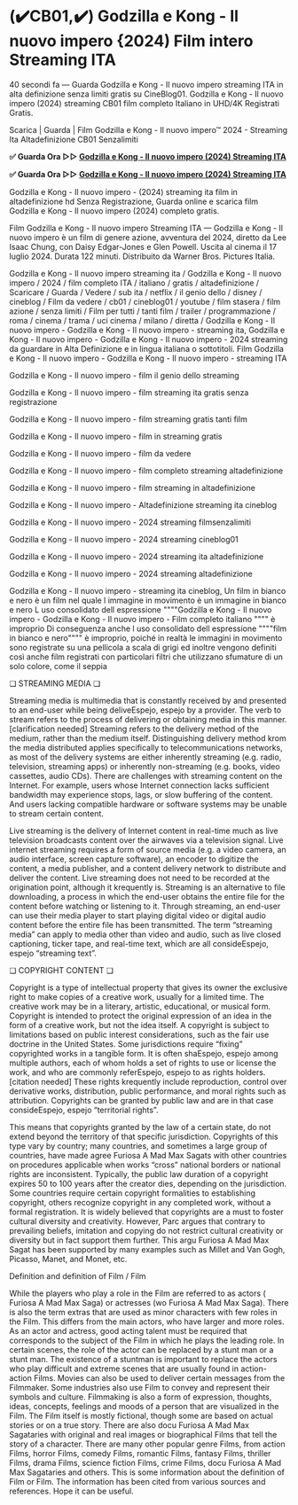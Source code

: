 # (✔️CB01,✔️) Godzilla e Kong - Il nuovo impero {2024) Film intero Streaming ITA

40 secondi fa — Guarda Godzilla e Kong - Il nuovo impero streaming ITA in alta definizione senza limiti gratis su CineBlog01. Godzilla e Kong - Il nuovo impero (2024) streaming CB01 film completo Italiano in UHD/4K Registrati Gratis.

Scarica | Guarda | Film Godzilla e Kong - Il nuovo impero™ 2024 - Streaming Ita Altadefinizione CB01 Senzalimiti

**✅ Guarda Ora ▷▷ [Godzilla e Kong - Il nuovo impero (2024) Streaming ITA](https://is.gd/OVK971)** 

**✅ Guarda Ora ▷▷ [Godzilla e Kong - Il nuovo impero (2024) Streaming ITA](https://is.gd/OVK971)** 

Godzilla e Kong - Il nuovo impero - (2024) streaming ita film in altadefinizione hd Senza Registrazione, Guarda online e scarica film Godzilla e Kong - Il nuovo impero (2024) completo gratis.

Film Godzilla e Kong - Il nuovo impero Streaming ITA — Godzilla e Kong - Il nuovo impero è un film di genere azione, avventura del 2024, diretto da Lee Isaac Chung, con Daisy Edgar-Jones e Glen Powell. Uscita al cinema il 17 luglio 2024. Durata 122 minuti. Distribuito da Warner Bros. Pictures Italia.

Godzilla e Kong - Il nuovo impero streaming ita / Godzilla e Kong - Il nuovo impero / 2024 / film completo ITA / italiano / gratis / altadefinizione / Scaricare / Guarda / Vedere / sub ita / netflix / il genio dello / disney / cineblog / Film da vedere / cb01 / cineblog01 / youtube / film stasera / film azione / senza limiti / Film per tutti / tanti film / trailer / programmazione / roma / cinema / trama / uci cinema / milano / diretta / Godzilla e Kong - Il nuovo impero - Godzilla e Kong - Il nuovo impero - streaming ita, Godzilla e Kong - Il nuovo impero - Godzilla e Kong - Il nuovo impero - 2024 streaming da guardare in Alta Definizione e in lingua italiana o sottotitoli. Film Godzilla e Kong - Il nuovo impero - Godzilla e Kong - Il nuovo impero - streaming ITA

Godzilla e Kong - Il nuovo impero - film il genio dello streaming

Godzilla e Kong - Il nuovo impero - film streaming ita gratis senza registrazione

Godzilla e Kong - Il nuovo impero - film streaming gratis tanti film

Godzilla e Kong - Il nuovo impero - film in streaming gratis

Godzilla e Kong - Il nuovo impero - film da vedere

Godzilla e Kong - Il nuovo impero - film completo streaming altadefinizione

Godzilla e Kong - Il nuovo impero - film streaming in altadefinizione

Godzilla e Kong - Il nuovo impero - Altadefinizione streaming ita cineblog

Godzilla e Kong - Il nuovo impero - 2024 streaming filmsenzalimiti

Godzilla e Kong - Il nuovo impero - 2024 streaming cineblog01

Godzilla e Kong - Il nuovo impero - 2024 streaming ita altadefinizione

Godzilla e Kong - Il nuovo impero - 2024 streaming altadefinizione

Godzilla e Kong - Il nuovo impero - streaming ita cineblog, Un film in bianco e nero è un film nel quale l immagine in movimento è un immagine in bianco e nero L uso consolidato dell espressione """"Godzilla e Kong - Il nuovo impero - Godzilla e Kong - Il nuovo impero - Film completo italiano """" è improprio Di conseguenza anche l uso consolidato dell espressione """"film in bianco e nero"""" è improprio, poiché in realtà le immagini in movimento sono registrate su una pellicola a scala di grigi ed inoltre vengono definiti così anche film registrati con particolari filtri che utilizzano sfumature di un solo colore, come il seppia

❏ STREAMING MEDIA ❏

Streaming media is multimedia that is constantly received by and presented to an end-user while being deliveEspejo, espejo by a provider. The verb to stream refers to the process of delivering or obtaining media in this manner.[clarification needed] Streaming refers to the delivery method of the medium, rather than the medium itself. Distinguishing delivery method krom the media distributed applies specifically to telecommunications networks, as most of the delivery systems are either inherently streaming (e.g. radio, television, streaming apps) or inherently non-streaming (e.g. books, video cassettes, audio CDs). There are challenges with streaming content on the Internet. For example, users whose Internet connection lacks sufficient bandwidth may experience stops, lags, or slow buffering of the content. And users lacking compatible hardware or software systems may be unable to stream certain content.

Live streaming is the delivery of Internet content in real-time much as live television broadcasts content over the airwaves via a television signal. Live internet streaming requires a form of source media (e.g. a video camera, an audio interface, screen capture software), an encoder to digitize the content, a media publisher, and a content delivery network to distribute and deliver the content. Live streaming does not need to be recorded at the origination point, although it krequently is. Streaming is an alternative to file downloading, a process in which the end-user obtains the entire file for the content before watching or listening to it. Through streaming, an end-user can use their media player to start playing digital video or digital audio content before the entire file has been transmitted. The term “streaming media” can apply to media other than video and audio, such as live closed captioning, ticker tape, and real-time text, which are all consideEspejo, espejo “streaming text”.

❏ COPYRIGHT CONTENT ❏

Copyright is a type of intellectual property that gives its owner the exclusive right to make copies of a creative work, usually for a limited time. The creative work may be in a literary, artistic, educational, or musical form. Copyright is intended to protect the original expression of an idea in the form of a creative work, but not the idea itself. A copyright is subject to limitations based on public interest considerations, such as the fair use doctrine in the United States. Some jurisdictions require “fixing” copyrighted works in a tangible form. It is often shaEspejo, espejo among multiple authors, each of whom holds a set of rights to use or license the work, and who are commonly referEspejo, espejo to as rights holders.[citation needed] These rights krequently include reproduction, control over derivative works, distribution, public performance, and moral rights such as attribution. Copyrights can be granted by public law and are in that case consideEspejo, espejo “territorial rights”.

This means that copyrights granted by the law of a certain state, do not extend beyond the territory of that specific jurisdiction. Copyrights of this type vary by country; many countries, and sometimes a large group of countries, have made agree Furiosa A Mad Max Sagats with other countries on procedures applicable when works “cross” national borders or national rights are inconsistent. Typically, the public law duration of a copyright expires 50 to 100 years after the creator dies, depending on the jurisdiction. Some countries require certain copyright formalities to establishing copyright, others recognize copyright in any completed work, without a formal registration. It is widely believed that copyrights are a must to foster cultural diversity and creativity. However, Parc argues that contrary to prevailing beliefs, imitation and copying do not restrict cultural creativity or diversity but in fact support them further. This argu Furiosa A Mad Max Sagat has been supported by many examples such as Millet and Van Gogh, Picasso, Manet, and Monet, etc.

Definition and definition of Film / Film

While the players who play a role in the Film are referred to as actors ( Furiosa A Mad Max Saga) or actresses (wo Furiosa A Mad Max Saga). There is also the term extras that are used as minor characters with few roles in the Film. This differs from the main actors, who have larger and more roles. As an actor and actress, good acting talent must be required that corresponds to the subject of the Film in which he plays the leading role. In certain scenes, the role of the actor can be replaced by a stunt man or a stunt man. The existence of a stuntman is important to replace the actors who play difficult and extreme scenes that are usually found in action-action Films. Movies can also be used to deliver certain messages from the Filmmaker. Some industries also use Film to convey and represent their symbols and culture. Filmmaking is also a form of expression, thoughts, ideas, concepts, feelings and moods of a person that are visualized in the Film. The Film itself is mostly fictional, though some are based on actual stories or on a true story. There are also docu Furiosa A Mad Max Sagataries with original and real images or biographical Films that tell the story of a character. There are many other popular genre Films, from action Films, horror Films, comedy Films, romantic Films, fantasy Films, thriller Films, drama Films, science fiction Films, crime Films, docu Furiosa A Mad Max Sagataries and others. This is some information about the definition of Film or Film. The information has been cited from various sources and references. Hope it can be useful.
